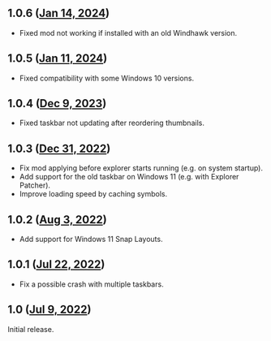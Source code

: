 ## 1.0.6 ([Jan 14, 2024](https://github.com/ramensoftware/windhawk-mods/blob/e22e86f90ca733f06854d2f671ac7e57bea3f3fa/mods/taskbar-thumbnail-reorder.wh.cpp))

* Fixed mod not working if installed with an old Windhawk version.

## 1.0.5 ([Jan 11, 2024](https://github.com/ramensoftware/windhawk-mods/blob/cd7439a77b1eb06ee07d456f6e4bca736cc0ebd6/mods/taskbar-thumbnail-reorder.wh.cpp))

* Fixed compatibility with some Windows 10 versions.

## 1.0.4 ([Dec 9, 2023](https://github.com/ramensoftware/windhawk-mods/blob/8c545bf02a39e26c87fdc03214cd21db0a13fa09/mods/taskbar-thumbnail-reorder.wh.cpp))

* Fixed taskbar not updating after reordering thumbnails.

## 1.0.3 ([Dec 31, 2022](https://github.com/ramensoftware/windhawk-mods/blob/08074a6b13c905af38110bd45b60194f263b6bff/mods/taskbar-thumbnail-reorder.wh.cpp))

* Fix mod applying before explorer starts running (e.g. on system startup).
* Add support for the old taskbar on Windows 11 (e.g. with Explorer Patcher).
* Improve loading speed by caching symbols.

## 1.0.2 ([Aug 3, 2022](https://github.com/ramensoftware/windhawk-mods/blob/b25f519574878926779f975b8c4843d350f5a50e/mods/taskbar-thumbnail-reorder.wh.cpp))

* Add support for Windows 11 Snap Layouts.

## 1.0.1 ([Jul 22, 2022](https://github.com/ramensoftware/windhawk-mods/blob/a5e6a75fe18be3da1ecd82b9bba86062f88b9c2f/mods/taskbar-thumbnail-reorder.wh.cpp))

* Fix a possible crash with multiple taskbars.

## 1.0 ([Jul 9, 2022](https://github.com/ramensoftware/windhawk-mods/blob/7ab8ce31a4c7c2241cf64f4c1aaa43324ac79f42/mods/taskbar-thumbnail-reorder.wh.cpp))

Initial release.
